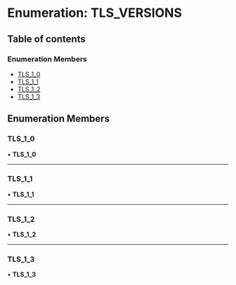 # Enumeration: TLS\_VERSIONS

## Table of contents

### Enumeration Members

- [TLS\_1\_0](TLS_VERSIONS.md#tls_1_0)
- [TLS\_1\_1](TLS_VERSIONS.md#tls_1_1)
- [TLS\_1\_2](TLS_VERSIONS.md#tls_1_2)
- [TLS\_1\_3](TLS_VERSIONS.md#tls_1_3)

## Enumeration Members

### TLS\_1\_0

• **TLS\_1\_0**

___

### TLS\_1\_1

• **TLS\_1\_1**

___

### TLS\_1\_2

• **TLS\_1\_2**

___

### TLS\_1\_3

• **TLS\_1\_3**
